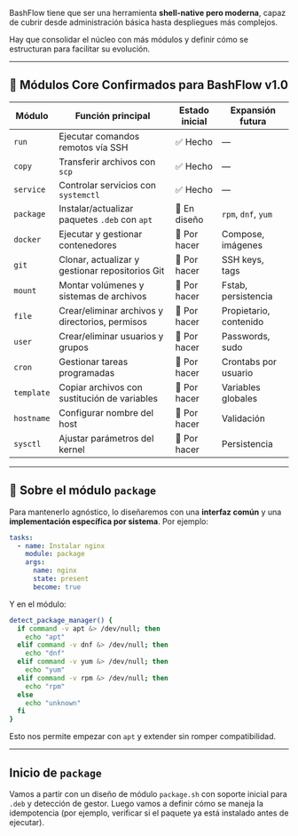 BashFlow tiene que ser una herramienta **shell-native pero moderna**, capaz de cubrir desde administración básica hasta despliegues más complejos. 

Hay que consolidar el núcleo con más módulos y definir cómo se estructuran para facilitar su evolución.

---

## 🧱 Módulos Core Confirmados para BashFlow v1.0

| Módulo     | Función principal                                      | Estado inicial | Expansión futura |
|------------|--------------------------------------------------------|----------------|------------------|
| `run`      | Ejecutar comandos remotos vía SSH                      | ✅ Hecho        | —                |
| `copy`     | Transferir archivos con `scp`                          | ✅ Hecho        | —                |
| `service`  | Controlar servicios con `systemctl`                    | ✅ Hecho        | —                |
| `package`  | Instalar/actualizar paquetes `.deb` con `apt`         | 🔧 En diseño    | `rpm`, `dnf`, `yum` |
| `docker`   | Ejecutar y gestionar contenedores                      | 🔧 Por hacer    | Compose, imágenes |
| `git`      | Clonar, actualizar y gestionar repositorios Git       | 🔧 Por hacer    | SSH keys, tags   |
| `mount`    | Montar volúmenes y sistemas de archivos                | 🔧 Por hacer    | Fstab, persistencia |
| `file`     | Crear/eliminar archivos y directorios, permisos       | 🔧 Por hacer    | Propietario, contenido |
| `user`     | Crear/eliminar usuarios y grupos                       | 🔧 Por hacer    | Passwords, sudo  |
| `cron`     | Gestionar tareas programadas                          | 🔧 Por hacer    | Crontabs por usuario |
| `template` | Copiar archivos con sustitución de variables          | 🔧 Por hacer    | Variables globales |
| `hostname` | Configurar nombre del host                             | 🔧 Por hacer    | Validación       |
| `sysctl`   | Ajustar parámetros del kernel                          | 🔧 Por hacer    | Persistencia     |

---

## 🧠 Sobre el módulo `package`

Para mantenerlo agnóstico, lo diseñaremos con una **interfaz común** y una **implementación específica por sistema**. Por ejemplo:

```yaml
tasks:
  - name: Instalar nginx
    module: package
    args:
      name: nginx
      state: present
      become: true
```

Y en el módulo:

```bash
detect_package_manager() {
  if command -v apt &> /dev/null; then
    echo "apt"
  elif command -v dnf &> /dev/null; then
    echo "dnf"
  elif command -v yum &> /dev/null; then
    echo "yum"
  elif command -v rpm &> /dev/null; then
    echo "rpm"
  else
    echo "unknown"
  fi
}
```

Esto nos permite empezar con `apt` y extender sin romper compatibilidad.

---

## Inicio de `package`

Vamos a partir con un diseño de módulo `package.sh` con soporte inicial para `.deb` y detección de gestor. 
Luego vamos a definir cómo se maneja la idempotencia (por ejemplo, verificar si el paquete ya está instalado antes de ejecutar).